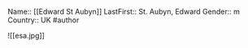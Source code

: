 Name:: [[Edward St Aubyn]]
LastFirst:: St. Aubyn, Edward
Gender:: m
Country:: UK
#author

![[esa.jpg]]